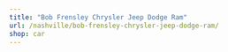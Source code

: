 ```yaml
---
title: "Bob Frensley Chrysler Jeep Dodge Ram"
url: /nashville/bob-frensley-chrysler-jeep-dodge-ram/
shop: car
---
```

